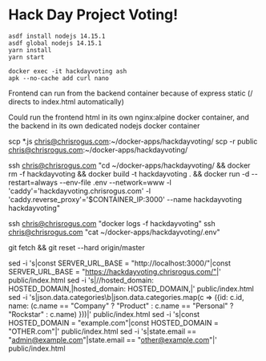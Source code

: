 # Hack Day Project Voting!

```
asdf install nodejs 14.15.1
asdf global nodejs 14.15.1
yarn install
yarn start

docker exec -it hackdayvoting ash
apk --no-cache add curl nano

```

Frontend can run from the backend container because of express static (/ directs to index.html automatically)

Could run the frontend html in its own nginx:alpine docker container, and the backend in its own dedicated nodejs docker container


scp *.js chris@chrisrogus.com:~/docker-apps/hackdayvoting/
scp -r public chris@chrisrogus.com:~/docker-apps/hackdayvoting/

ssh chris@chrisrogus.com "cd ~/docker-apps/hackdayvoting/ && docker rm -f hackdayvoting && docker build -t hackdayvoting . && docker run -d --restart=always --env-file .env --network=www -l 'caddy'='hackdayvoting.chrisrogus.com' -l 'caddy.reverse_proxy'='\$CONTAINER_IP:3000' --name hackdayvoting hackdayvoting"

ssh chris@chrisrogus.com "docker logs -f hackdayvoting"
ssh chris@chrisrogus.com "cat ~/docker-apps/hackdayvoting/.env"



git fetch && git reset --hard origin/master

sed -i 's|const SERVER_URL_BASE = "http://localhost:3000/"|const SERVER_URL_BASE = "https://hackdayvoting.chrisrogus.com/"|' public/index.html
sed -i 's|//hosted_domain: HOSTED_DOMAIN,|hosted_domain: HOSTED_DOMAIN,|' public/index.html
sed -i 's|json.data.categories\b|json.data.categories.map(c => ({id: c.id, name: (c.name == "Company" ? "Product" : c.name == "Personal" ? "Rockstar" : c.name) }))|' public/index.html
sed -i 's|const HOSTED_DOMAIN = "example.com"|const HOSTED_DOMAIN = "OTHER.com"|' public/index.html
sed -i 's|state.email == "admin@example.com"|state.email == "other@example.com"|' public/index.html

